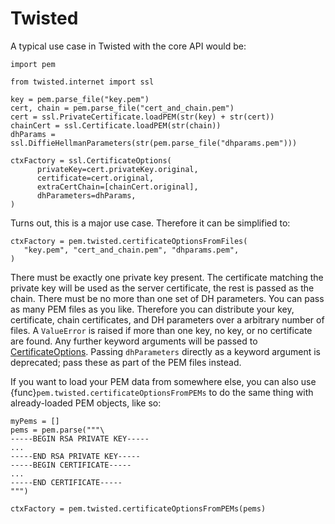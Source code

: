 # Twisted

A typical use case in Twisted with the core API would be:

```
import pem

from twisted.internet import ssl

key = pem.parse_file("key.pem")
cert, chain = pem.parse_file("cert_and_chain.pem")
cert = ssl.PrivateCertificate.loadPEM(str(key) + str(cert))
chainCert = ssl.Certificate.loadPEM(str(chain))
dhParams = ssl.DiffieHellmanParameters(str(pem.parse_file("dhparams.pem")))

ctxFactory = ssl.CertificateOptions(
      privateKey=cert.privateKey.original,
      certificate=cert.original,
      extraCertChain=[chainCert.original],
      dhParameters=dhParams,
)
```

Turns out, this is a major use case.
Therefore it can be simplified to:

```
ctxFactory = pem.twisted.certificateOptionsFromFiles(
   "key.pem", "cert_and_chain.pem", "dhparams.pem",
)
```

There must be exactly one private key present.
The certificate matching the private key will be used as the server certificate, the rest is passed as the chain.
There must be no more than one set of DH parameters.
You can pass as many PEM files as you like.
Therefore you can distribute your key, certificate, chain certificates, and DH parameters over a arbitrary number of files.
A `ValueError` is raised if more than one key, no key, or no certificate are found.
Any further keyword arguments will be passed to [CertificateOptions].
Passing `dhParameters` directly as a keyword argument is deprecated; pass these as part of the PEM files instead.

If you want to load your PEM data from somewhere else, you can also use
{func}`pem.twisted.certificateOptionsFromPEMs` to do the same thing with already-loaded PEM objects, like so:

```
myPems = []
pems = pem.parse("""\
-----BEGIN RSA PRIVATE KEY-----
...
-----END RSA PRIVATE KEY-----
-----BEGIN CERTIFICATE-----
...
-----END CERTIFICATE-----
""")

ctxFactory = pem.twisted.certificateOptionsFromPEMs(pems)
```

[certificateoptions]: https://docs.twistedmatrix.com/en/stable/api/twisted.internet.ssl.CertificateOptions.html
